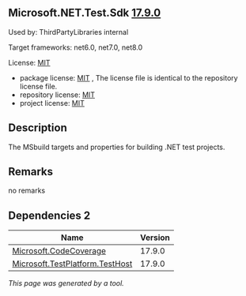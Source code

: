 Microsoft.NET.Test.Sdk [17.9.0](https://www.nuget.org/packages/Microsoft.NET.Test.Sdk/17.9.0)
--------------------

Used by: ThirdPartyLibraries internal

Target frameworks: net6.0, net7.0, net8.0

License: [MIT](../../../../licenses/mit) 

- package license: [MIT]() , The license file is identical to the repository license file.
- repository license: [MIT](https://github.com/microsoft/vstest) 
- project license: [MIT](https://github.com/microsoft/vstest) 

Description
-----------
The MSbuild targets and properties for building .NET test projects.

Remarks
-----------
no remarks


Dependencies 2
-----------

|Name|Version|
|----------|:----|
|[Microsoft.CodeCoverage](../../../../packages/nuget.org/microsoft.codecoverage/17.9.0)|17.9.0|
|[Microsoft.TestPlatform.TestHost](../../../../packages/nuget.org/microsoft.testplatform.testhost/17.9.0)|17.9.0|

*This page was generated by a tool.*